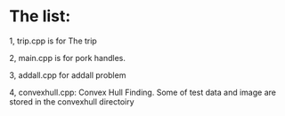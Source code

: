 The list: 
===========
1, trip.cpp is for The trip 

2, main.cpp is for pork handles. 

3, addall.cpp for addall problem

4, convexhull.cpp: Convex Hull Finding. Some of test data and image are stored in the convexhull directoiry
